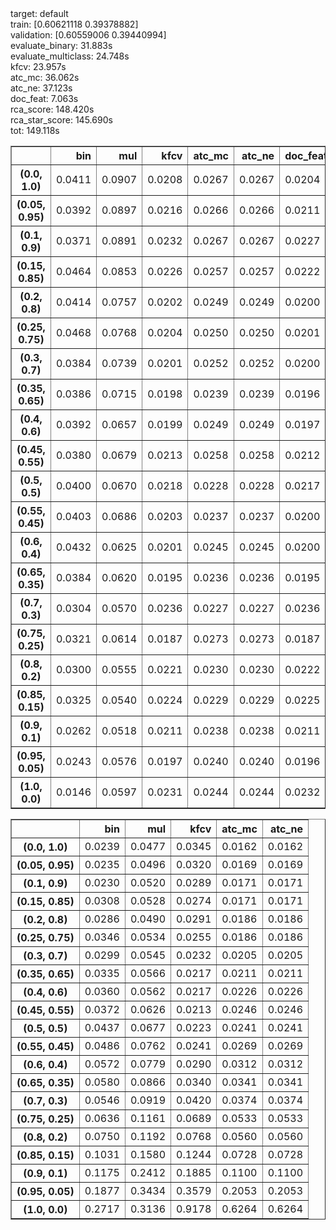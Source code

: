 
<div>target: default</div>
<div>train: [0.60621118 0.39378882]</div>
<div>validation: [0.60559006 0.39440994]</div>
<div>evaluate_binary: 31.883s</div>
<div>evaluate_multiclass: 24.748s</div>
<div>kfcv: 23.957s</div>
<div>atc_mc: 36.062s</div>
<div>atc_ne: 37.123s</div>
<div>doc_feat: 7.063s</div>
<div>rca_score: 148.420s</div>
<div>rca_star_score: 145.690s</div>
<div>tot: 149.118s</div>

<table border="1" class="dataframe">
  <thead>
    <tr style="text-align: right;">
      <th></th>
      <th>bin</th>
      <th>mul</th>
      <th>kfcv</th>
      <th>atc_mc</th>
      <th>atc_ne</th>
      <th>doc_feat</th>
      <th>rca</th>
      <th>rca_star</th>
    </tr>
  </thead>
  <tbody>
    <tr>
      <th>(0.0, 1.0)</th>
      <td>0.0411</td>
      <td>0.0907</td>
      <td>0.0208</td>
      <td>0.0267</td>
      <td>0.0267</td>
      <td>0.0204</td>
      <td>0.1106</td>
      <td>0.1059</td>
    </tr>
    <tr>
      <th>(0.05, 0.95)</th>
      <td>0.0392</td>
      <td>0.0897</td>
      <td>0.0216</td>
      <td>0.0266</td>
      <td>0.0266</td>
      <td>0.0211</td>
      <td>0.0523</td>
      <td>0.0510</td>
    </tr>
    <tr>
      <th>(0.1, 0.9)</th>
      <td>0.0371</td>
      <td>0.0891</td>
      <td>0.0232</td>
      <td>0.0267</td>
      <td>0.0267</td>
      <td>0.0227</td>
      <td>0.0347</td>
      <td>0.0354</td>
    </tr>
    <tr>
      <th>(0.15, 0.85)</th>
      <td>0.0464</td>
      <td>0.0853</td>
      <td>0.0226</td>
      <td>0.0257</td>
      <td>0.0257</td>
      <td>0.0222</td>
      <td>0.0315</td>
      <td>0.0341</td>
    </tr>
    <tr>
      <th>(0.2, 0.8)</th>
      <td>0.0414</td>
      <td>0.0757</td>
      <td>0.0202</td>
      <td>0.0249</td>
      <td>0.0249</td>
      <td>0.0200</td>
      <td>0.0280</td>
      <td>0.0302</td>
    </tr>
    <tr>
      <th>(0.25, 0.75)</th>
      <td>0.0468</td>
      <td>0.0768</td>
      <td>0.0204</td>
      <td>0.0250</td>
      <td>0.0250</td>
      <td>0.0201</td>
      <td>0.0335</td>
      <td>0.0376</td>
    </tr>
    <tr>
      <th>(0.3, 0.7)</th>
      <td>0.0384</td>
      <td>0.0739</td>
      <td>0.0201</td>
      <td>0.0252</td>
      <td>0.0252</td>
      <td>0.0200</td>
      <td>0.0349</td>
      <td>0.0410</td>
    </tr>
    <tr>
      <th>(0.35, 0.65)</th>
      <td>0.0386</td>
      <td>0.0715</td>
      <td>0.0198</td>
      <td>0.0239</td>
      <td>0.0239</td>
      <td>0.0196</td>
      <td>0.0376</td>
      <td>0.0448</td>
    </tr>
    <tr>
      <th>(0.4, 0.6)</th>
      <td>0.0392</td>
      <td>0.0657</td>
      <td>0.0199</td>
      <td>0.0249</td>
      <td>0.0249</td>
      <td>0.0197</td>
      <td>0.0315</td>
      <td>0.0391</td>
    </tr>
    <tr>
      <th>(0.45, 0.55)</th>
      <td>0.0380</td>
      <td>0.0679</td>
      <td>0.0213</td>
      <td>0.0258</td>
      <td>0.0258</td>
      <td>0.0212</td>
      <td>0.0358</td>
      <td>0.0450</td>
    </tr>
    <tr>
      <th>(0.5, 0.5)</th>
      <td>0.0400</td>
      <td>0.0670</td>
      <td>0.0218</td>
      <td>0.0228</td>
      <td>0.0228</td>
      <td>0.0217</td>
      <td>0.0441</td>
      <td>0.0550</td>
    </tr>
    <tr>
      <th>(0.55, 0.45)</th>
      <td>0.0403</td>
      <td>0.0686</td>
      <td>0.0203</td>
      <td>0.0237</td>
      <td>0.0237</td>
      <td>0.0200</td>
      <td>0.0398</td>
      <td>0.0507</td>
    </tr>
    <tr>
      <th>(0.6, 0.4)</th>
      <td>0.0432</td>
      <td>0.0625</td>
      <td>0.0201</td>
      <td>0.0245</td>
      <td>0.0245</td>
      <td>0.0200</td>
      <td>0.0370</td>
      <td>0.0487</td>
    </tr>
    <tr>
      <th>(0.65, 0.35)</th>
      <td>0.0384</td>
      <td>0.0620</td>
      <td>0.0195</td>
      <td>0.0236</td>
      <td>0.0236</td>
      <td>0.0195</td>
      <td>0.0356</td>
      <td>0.0460</td>
    </tr>
    <tr>
      <th>(0.7, 0.3)</th>
      <td>0.0304</td>
      <td>0.0570</td>
      <td>0.0236</td>
      <td>0.0227</td>
      <td>0.0227</td>
      <td>0.0236</td>
      <td>0.0302</td>
      <td>0.0396</td>
    </tr>
    <tr>
      <th>(0.75, 0.25)</th>
      <td>0.0321</td>
      <td>0.0614</td>
      <td>0.0187</td>
      <td>0.0273</td>
      <td>0.0273</td>
      <td>0.0187</td>
      <td>0.0332</td>
      <td>0.0439</td>
    </tr>
    <tr>
      <th>(0.8, 0.2)</th>
      <td>0.0300</td>
      <td>0.0555</td>
      <td>0.0221</td>
      <td>0.0230</td>
      <td>0.0230</td>
      <td>0.0222</td>
      <td>0.0287</td>
      <td>0.0340</td>
    </tr>
    <tr>
      <th>(0.85, 0.15)</th>
      <td>0.0325</td>
      <td>0.0540</td>
      <td>0.0224</td>
      <td>0.0229</td>
      <td>0.0229</td>
      <td>0.0225</td>
      <td>0.0342</td>
      <td>0.0360</td>
    </tr>
    <tr>
      <th>(0.9, 0.1)</th>
      <td>0.0262</td>
      <td>0.0518</td>
      <td>0.0211</td>
      <td>0.0238</td>
      <td>0.0238</td>
      <td>0.0211</td>
      <td>0.0483</td>
      <td>0.0469</td>
    </tr>
    <tr>
      <th>(0.95, 0.05)</th>
      <td>0.0243</td>
      <td>0.0576</td>
      <td>0.0197</td>
      <td>0.0240</td>
      <td>0.0240</td>
      <td>0.0196</td>
      <td>0.0806</td>
      <td>0.0746</td>
    </tr>
    <tr>
      <th>(1.0, 0.0)</th>
      <td>0.0146</td>
      <td>0.0597</td>
      <td>0.0231</td>
      <td>0.0244</td>
      <td>0.0244</td>
      <td>0.0232</td>
      <td>0.1600</td>
      <td>0.1515</td>
    </tr>
  </tbody>
</table>

<table border="1" class="dataframe">
  <thead>
    <tr style="text-align: right;">
      <th></th>
      <th>bin</th>
      <th>mul</th>
      <th>kfcv</th>
      <th>atc_mc</th>
      <th>atc_ne</th>
    </tr>
  </thead>
  <tbody>
    <tr>
      <th>(0.0, 1.0)</th>
      <td>0.0239</td>
      <td>0.0477</td>
      <td>0.0345</td>
      <td>0.0162</td>
      <td>0.0162</td>
    </tr>
    <tr>
      <th>(0.05, 0.95)</th>
      <td>0.0235</td>
      <td>0.0496</td>
      <td>0.0320</td>
      <td>0.0169</td>
      <td>0.0169</td>
    </tr>
    <tr>
      <th>(0.1, 0.9)</th>
      <td>0.0230</td>
      <td>0.0520</td>
      <td>0.0289</td>
      <td>0.0171</td>
      <td>0.0171</td>
    </tr>
    <tr>
      <th>(0.15, 0.85)</th>
      <td>0.0308</td>
      <td>0.0528</td>
      <td>0.0274</td>
      <td>0.0171</td>
      <td>0.0171</td>
    </tr>
    <tr>
      <th>(0.2, 0.8)</th>
      <td>0.0286</td>
      <td>0.0490</td>
      <td>0.0291</td>
      <td>0.0186</td>
      <td>0.0186</td>
    </tr>
    <tr>
      <th>(0.25, 0.75)</th>
      <td>0.0346</td>
      <td>0.0534</td>
      <td>0.0255</td>
      <td>0.0186</td>
      <td>0.0186</td>
    </tr>
    <tr>
      <th>(0.3, 0.7)</th>
      <td>0.0299</td>
      <td>0.0545</td>
      <td>0.0232</td>
      <td>0.0205</td>
      <td>0.0205</td>
    </tr>
    <tr>
      <th>(0.35, 0.65)</th>
      <td>0.0335</td>
      <td>0.0566</td>
      <td>0.0217</td>
      <td>0.0211</td>
      <td>0.0211</td>
    </tr>
    <tr>
      <th>(0.4, 0.6)</th>
      <td>0.0360</td>
      <td>0.0562</td>
      <td>0.0217</td>
      <td>0.0226</td>
      <td>0.0226</td>
    </tr>
    <tr>
      <th>(0.45, 0.55)</th>
      <td>0.0372</td>
      <td>0.0626</td>
      <td>0.0213</td>
      <td>0.0246</td>
      <td>0.0246</td>
    </tr>
    <tr>
      <th>(0.5, 0.5)</th>
      <td>0.0437</td>
      <td>0.0677</td>
      <td>0.0223</td>
      <td>0.0241</td>
      <td>0.0241</td>
    </tr>
    <tr>
      <th>(0.55, 0.45)</th>
      <td>0.0486</td>
      <td>0.0762</td>
      <td>0.0241</td>
      <td>0.0269</td>
      <td>0.0269</td>
    </tr>
    <tr>
      <th>(0.6, 0.4)</th>
      <td>0.0572</td>
      <td>0.0779</td>
      <td>0.0290</td>
      <td>0.0312</td>
      <td>0.0312</td>
    </tr>
    <tr>
      <th>(0.65, 0.35)</th>
      <td>0.0580</td>
      <td>0.0866</td>
      <td>0.0340</td>
      <td>0.0341</td>
      <td>0.0341</td>
    </tr>
    <tr>
      <th>(0.7, 0.3)</th>
      <td>0.0546</td>
      <td>0.0919</td>
      <td>0.0420</td>
      <td>0.0374</td>
      <td>0.0374</td>
    </tr>
    <tr>
      <th>(0.75, 0.25)</th>
      <td>0.0636</td>
      <td>0.1161</td>
      <td>0.0689</td>
      <td>0.0533</td>
      <td>0.0533</td>
    </tr>
    <tr>
      <th>(0.8, 0.2)</th>
      <td>0.0750</td>
      <td>0.1192</td>
      <td>0.0768</td>
      <td>0.0560</td>
      <td>0.0560</td>
    </tr>
    <tr>
      <th>(0.85, 0.15)</th>
      <td>0.1031</td>
      <td>0.1580</td>
      <td>0.1244</td>
      <td>0.0728</td>
      <td>0.0728</td>
    </tr>
    <tr>
      <th>(0.9, 0.1)</th>
      <td>0.1175</td>
      <td>0.2412</td>
      <td>0.1885</td>
      <td>0.1100</td>
      <td>0.1100</td>
    </tr>
    <tr>
      <th>(0.95, 0.05)</th>
      <td>0.1877</td>
      <td>0.3434</td>
      <td>0.3579</td>
      <td>0.2053</td>
      <td>0.2053</td>
    </tr>
    <tr>
      <th>(1.0, 0.0)</th>
      <td>0.2717</td>
      <td>0.3136</td>
      <td>0.9178</td>
      <td>0.6264</td>
      <td>0.6264</td>
    </tr>
  </tbody>
</table>
